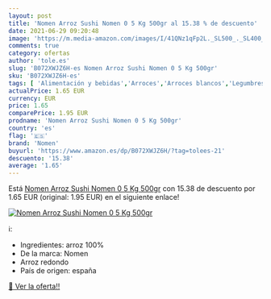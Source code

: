 ```yaml
---
layout: post
title: 'Nomen Arroz Sushi Nomen 0 5 Kg 500gr al 15.38 % de descuento'
date: 2021-06-29 09:20:48
image: 'https://m.media-amazon.com/images/I/41QNz1qFp2L._SL500_._SL400_.jpg'
comments: true
category: ofertas
author: 'tole.es'
slug: 'B072XWJZ6H-es Nomen Arroz Sushi Nomen 0 5 Kg 500gr'
sku: 'B072XWJZ6H-es'
tags: [ 'Alimentación y bebidas','Arroces','Arroces blancos','Legumbres, arroces y harinas','arroz','nomen', ]
actualPrice: 1.65 EUR
currency: EUR
price: 1.65
comparePrice: 1.95 EUR
prodname: 'Nomen Arroz Sushi Nomen 0 5 Kg 500gr'
country: 'es'
flag: '🇪🇸'
brand: 'Nomen'
buyurl: 'https://www.amazon.es/dp/B072XWJZ6H/?tag=tolees-21'
descuento: '15.38'
average: '1.65'
---
```


Está [Nomen Arroz Sushi Nomen 0 5 Kg 500gr](https://www.amazon.es/dp/B072XWJZ6H/?tag=tolees-21) con 15.38 de descuento por 1.65 EUR (original: 1.95 EUR) en el siguiente enlace!

[![Nomen Arroz Sushi Nomen 0 5 Kg 500gr](https://m.media-amazon.com/images/I/41QNz1qFp2L._SL500_._SL400_.jpg)](https://www.amazon.es/dp/B072XWJZ6H/?tag=tolees-21)

ℹ️:

- Ingredientes: arroz 100%
- De la marca: Nomen
- Arroz redondo
- País de origen: españa

[🛒 Ver la oferta!!](https://www.amazon.es/dp/B072XWJZ6H/?tag=tolees-21)
